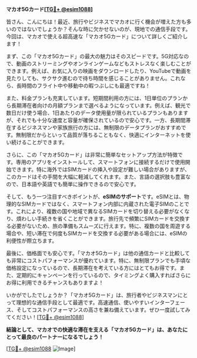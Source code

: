 **マカオ5Gカード[[TG💪+ @esim1088](https://t.me/s/esim1088)]**

皆さん、こんにちは！最近、旅行やビジネスでマカオに行く機会が増えた方も多いのではないでしょうか？そんな時に欠かせないのが、現地での通信手段です。今回は、マカオで使える超高速な「マカオ5Gカード」について詳しくご紹介します！

まず、この「マカオ5Gカード」の最大の魅力はそのスピードです。5G対応なので、動画のストリーミングやオンラインゲームなどもストレスなく楽しむことができます。例えば、お気に入りの映画をダウンロードしたり、YouTubeで動画を見たりしても、サクサク進むので待ち時間を感じることがありません。これなら、長時間のフライト中や移動中の暇つぶしにも最適ですね！

また、料金プランも充実しています。短期間利用の方には、1日単位のプランから長期滞在者向けの月額プランまで選べるようになっています。例えば、観光で数日だけ使う場合、1日あたりのデータ使用量が限られているプランもありますが、それでも十分な速度と容量が確保されているので安心です。一方、長期間滞在するビジネスマンや家族旅行の方には、無制限のデータプランがおすすめです。無制限だからといって品質が落ちることもなく、快適にインターネットを使い続けることができます。

さらに、この「マカオ5Gカード」は非常に簡単なセットアップ方法が特徴です。専用のアプリをインストールして、スマートフォンに接続するだけで使用開始できます。特に海外ではSIMカードの挿入や設定が難しい場合がありますが、このカードはその手間を大幅に軽減してくれます。また、言語の選択肢も豊富なので、日本語や英語でも簡単に操作できるので安心です。

そして、もう一つ注目すべきポイントが、**eSIMのサポート**です。eSIMとは、物理的なSIMカードではなく、スマートフォン内部に内蔵された電子SIMのことです。これにより、複数の国や地域で異なるSIMカードを切り替える必要がなくなり、煩わしい手続きを省くことができます。旅行先で頻繁にSIMカードを交換する必要がないため、旅の準備もスムーズに行えます。特に、複数の国を周遊する場合や、短い滞在で何度もSIMカードを交換する必要がある場合には、eSIMの利便性が際立ちます。

最後に、価格面でも安心です。「マカオ5Gカード」は他の通信カードと比較しても非常にコストパフォーマンスが優れています。特に、無制限プランでも手頃な価格設定になっているので、長期滞在を考えている方にはとてもお得です。また、定期的にキャンペーンを行っているので、タイミングよく購入すればさらにお得に利用できるチャンスもありますよ！

いかがでしたでしょうか？「マカオ5Gカード」は、旅行者やビジネスマンにとって理想的な通信手段として最適です。高速通信、使いやすいインターフェース、そしてコストパフォーマンスの高さを兼ね備えています。ぜひ一度試してみてください！[[TG💪+ @esim1088](https://t.me/s/esim1088)]

**結論として、マカオでの快適な滞在を支える「マカオ5Gカード」は、あなたにとって最良のパートナーになるでしょう！**

[[TG💪+ @esim1088](https://t.me/s/esim1088) ![Image](https://i.postimg.cc/Y0z9fWf4/image.png)]